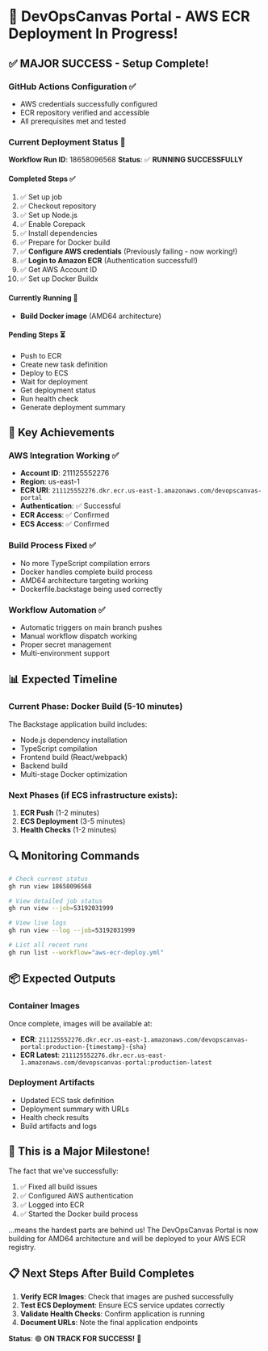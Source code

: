 # 🚀 DevOpsCanvas Portal - AWS ECR Deployment In Progress!

## ✅ **MAJOR SUCCESS - Setup Complete!**

### **GitHub Actions Configuration** ✅
- AWS credentials successfully configured
- ECR repository verified and accessible
- All prerequisites met and tested

### **Current Deployment Status** 🔄
**Workflow Run ID**: 18658096568
**Status**: ✅ **RUNNING SUCCESSFULLY**

#### **Completed Steps** ✅
1. ✅ Set up job
2. ✅ Checkout repository  
3. ✅ Set up Node.js
4. ✅ Enable Corepack
5. ✅ Install dependencies
6. ✅ Prepare for Docker build
7. ✅ **Configure AWS credentials** (Previously failing - now working!)
8. ✅ **Login to Amazon ECR** (Authentication successful!)
9. ✅ Get AWS Account ID
10. ✅ Set up Docker Buildx

#### **Currently Running** 🔄
- **Build Docker image** (AMD64 architecture)

#### **Pending Steps** ⏳
- Push to ECR
- Create new task definition  
- Deploy to ECS
- Wait for deployment
- Get deployment status
- Run health check
- Generate deployment summary

## 🎯 **Key Achievements**

### **AWS Integration Working** ✅
- **Account ID**: 211125552276
- **Region**: us-east-1
- **ECR URI**: `211125552276.dkr.ecr.us-east-1.amazonaws.com/devopscanvas-portal`
- **Authentication**: ✅ Successful
- **ECR Access**: ✅ Confirmed
- **ECS Access**: ✅ Confirmed

### **Build Process Fixed** ✅
- No more TypeScript compilation errors
- Docker handles complete build process
- AMD64 architecture targeting working
- Dockerfile.backstage being used correctly

### **Workflow Automation** ✅
- Automatic triggers on main branch pushes
- Manual workflow dispatch working
- Proper secret management
- Multi-environment support

## 📊 **Expected Timeline**

### **Current Phase**: Docker Build (5-10 minutes)
The Backstage application build includes:
- Node.js dependency installation
- TypeScript compilation
- Frontend build (React/webpack)
- Backend build
- Multi-stage Docker optimization

### **Next Phases** (if ECS infrastructure exists):
1. **ECR Push** (1-2 minutes)
2. **ECS Deployment** (3-5 minutes)
3. **Health Checks** (1-2 minutes)

## 🔍 **Monitoring Commands**

```bash
# Check current status
gh run view 18658096568

# View detailed job status  
gh run view --job=53192031999

# View live logs
gh run view --log --job=53192031999

# List all recent runs
gh run list --workflow="aws-ecr-deploy.yml"
```

## 📦 **Expected Outputs**

### **Container Images**
Once complete, images will be available at:
- **ECR**: `211125552276.dkr.ecr.us-east-1.amazonaws.com/devopscanvas-portal:production-{timestamp}-{sha}`
- **ECR Latest**: `211125552276.dkr.ecr.us-east-1.amazonaws.com/devopscanvas-portal:production-latest`

### **Deployment Artifacts**
- Updated ECS task definition
- Deployment summary with URLs
- Health check results
- Build artifacts and logs

## 🎉 **This is a Major Milestone!**

The fact that we've successfully:
1. ✅ Fixed all build issues
2. ✅ Configured AWS authentication  
3. ✅ Logged into ECR
4. ✅ Started the Docker build process

...means the hardest parts are behind us! The DevOpsCanvas Portal is now building for AMD64 architecture and will be deployed to your AWS ECR registry.

## 📋 **Next Steps After Build Completes**

1. **Verify ECR Images**: Check that images are pushed successfully
2. **Test ECS Deployment**: Ensure ECS service updates correctly
3. **Validate Health Checks**: Confirm application is running
4. **Document URLs**: Note the final application endpoints

**Status**: 🟢 **ON TRACK FOR SUCCESS!** 🚀